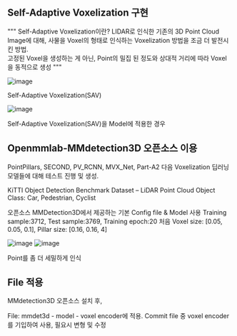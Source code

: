 ## Self-Adaptive Voxelization 구현 

""" 
Self-Adaptive Voxelization이란? 
LIDAR로 인식한 기존의 3D Point Cloud Image에 대해, 
사물을 Voxel의 형태로 인식하는 Voxelization 방법을 조금 더 발전시킨 방법.  
고정된 Voxel을 생성하는 게 아닌, Point의 밀집 된 정도와 상대적 거리에 따라 Voxel을 동적으로 생성
"""


![image](https://github.com/user-attachments/assets/308f04de-24e5-43b1-ab16-ad59b119b497)

Self-Adaptive Voxelization(SAV)

![image](https://github.com/user-attachments/assets/086d8cda-23e0-4a92-9ddb-2364a9e17858)

Self-Adaptive Voxelization(SAV)을 Model에 적용한 경우

## Openmmlab-MMdetection3D 오픈소스 이용 

PointPillars, SECOND, PV_RCNN, MVX_Net, Part-A2
다음 Voxelization 딥러닝 모델들에 대해 테스트 진행 및 생성.

KiTTI Object Detection Benchmark Dataset – LiDAR Point Cloud
Object Class: Car, Pedestrian, Cyclist 

오픈소스 MMDetection3D에서 제공하는 기본 Config file & Model 사용
Training sample:3712, Test sample:3769, Training epoch:20
처음 Voxel size: [0.05, 0.05, 0.1], Pillar size: [0.16, 0.16, 4]


![image](https://github.com/user-attachments/assets/91283273-6c95-4350-9366-79f7e03f232e)
![image](https://github.com/user-attachments/assets/d247fbbe-b618-4fed-ac0b-b58d5d847489)


Point를 좀 더 세밀하게 인식


## File 적용
MMdetection3D 오픈소스 설치 후, 

File: mmdet3d - model - voxel encoder에 적용. 
Commit file 중 voxel encoder를 기입하여 사용, 필요시 변형 및 수정


